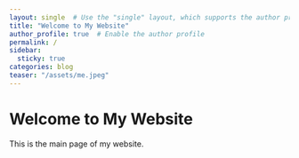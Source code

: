 ```yaml
---
layout: single  # Use the "single" layout, which supports the author profile
title: "Welcome to My Website"
author_profile: true  # Enable the author profile
permalink: /
sidebar:
  sticky: true
categories: blog
teaser: "/assets/me.jpeg"
---
```

# Welcome to My Website

This is the main page of my website.
